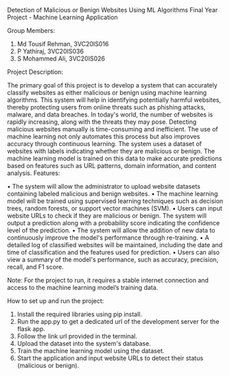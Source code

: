 Detection of Malicious or Benign Websites Using ML Algorithms
Final Year Project - Machine Learning Application

Group Members:
1. Md Tousif Rehman, 3VC20IS016
2. P Yathiraj, 3VC20IS036
3. S Mohammed Ali, 3VC20IS026

Project Description:

The primary goal of this project is to develop a system that can accurately classify websites as either malicious or benign using machine learning algorithms.
This system will help in identifying potentially harmful websites, thereby protecting users from online threats such as phishing attacks, malware, and data breaches.
In today's world, the number of websites is rapidly increasing, along with the threats they may pose. Detecting malicious websites manually is time-consuming and inefficient. The use of machine learning not only automates this process but also improves accuracy through continuous learning.
The system uses a dataset of websites with labels indicating whether they are malicious or benign. The machine learning model is trained on this data to make accurate predictions based on features such as URL patterns, domain information, and content analysis.
Features:

• The system will allow the administrator to upload website datasets containing labeled malicious and benign websites.
• The machine learning model will be trained using supervised learning techniques such as decision trees, random forests, or support vector machines (SVM).
• Users can input website URLs to check if they are malicious or benign. The system will output a prediction along with a probability score indicating the confidence level of the prediction.
• The system will allow the addition of new data to continuously improve the model's performance through re-training.
• A detailed log of classified websites will be maintained, including the date and time of classification and the features used for prediction.
• Users can also view a summary of the model's performance, such as accuracy, precision, recall, and F1 score.

Note:
For the project to run, it requires a stable internet connection and access to the machine learning model’s training data.

How to set up and run the project:

1. Install the required libraries using pip install.
2. Run the app.py to get a dedicated url of the development server for the flask app.
3. Follow the link url provided in the terminal.
4. Upload the dataset into the system's database.
5. Train the machine learning model using the dataset.
6. Start the application and input website URLs to detect their status (malicious or benign).
